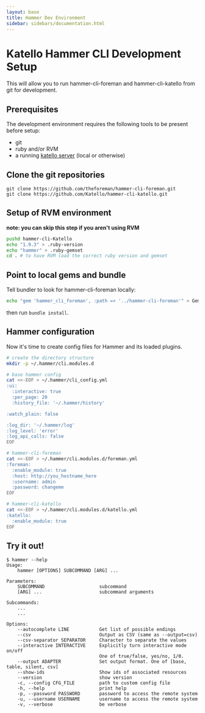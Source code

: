 ```yaml
---
layout: base
title: Hammer Dev Environment
sidebar: sidebars/documentation.html
---
```


# Katello Hammer CLI Development Setup

This will allow you to run hammer-cli-foreman and hammer-cli-katello from git for development.

## Prerequisites

The development environment requires the following tools to be present before setup:

- git
- ruby and/or RVM
- a running [katello server](https://github.com/Katello/katello-installer#development-usage) (local or otherwise)

## Clone the git repositories

```
git clone https://github.com/theforeman/hammer-cli-foreman.git
git clone https://github.com/Katello/hammer-cli-katello.git
```

## Setup of RVM environment

**note: you can skip this step if you aren't using RVM**

```bash
pushd hammer-cli-Katello
echo "1.9.3" > .ruby-version
echo "hammer" > .ruby-gemset
cd . # to have RVM load the correct ruby version and gemset
```

## Point to local gems and bundle

Tell bundler to look for hammer-cli-foreman locally:

```bash
echo "gem 'hammer_cli_foreman', :path => '../hammer-cli-foreman'" > Gemfile.local
```
then run `bundle install`.

## Hammer configuration

Now it's time to create config files for Hammer and its loaded plugins.

```bash
# create the directory structure
mkdir -p ~/.hammer/cli.modules.d

# base hammer config
cat <<-EOF > ~/.hammer/cli_config.yml
:ui:
  :interactive: true
  :per_page: 20
  :history_file: '~/.hammer/history'

:watch_plain: false

:log_dir: '~/.hammer/log'
:log_level: 'error'
:log_api_calls: false
EOF

# hammer-cli-foreman
cat <<-EOF > ~/.hammer/cli.modules.d/foreman.yml
:foreman:
  :enable_module: true
  :host: http://you_hostname_here
  :username: admin
  :password: changeme
EOF

# hammer-cli-katello
cat <<-EOF > ~/.hammer/cli.modules.d/katello.yml
:katello:
  :enable_module: true
EOF
```

## Try it out!

```
$ hammer --help
Usage:
    hammer [OPTIONS] SUBCOMMAND [ARG] ...

Parameters:
    SUBCOMMAND                    subcommand
    [ARG] ...                     subcommand arguments

Subcommands:
    ...
    ...

Options:
    --autocomplete LINE           Get list of possible endings
    --csv                         Output as CSV (same as --output=csv)
    --csv-separator SEPARATOR     Character to separate the values
    --interactive INTERACTIVE     Explicitly turn interactive mode on/off
                                  One of true/false, yes/no, 1/0.
    --output ADAPTER              Set output format. One of [base, table, silent, csv]
    --show-ids                    Show ids of associated resources
    --version                     show version
    -c, --config CFG_FILE         path to custom config file
    -h, --help                    print help
    -p, --password PASSWORD       password to access the remote system
    -u, --username USERNAME       username to access the remote system
    -v, --verbose                 be verbose
```
